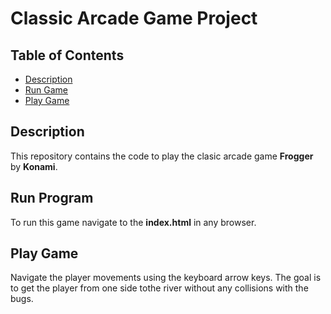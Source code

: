 # Classic Arcade Game Project

## Table of Contents

- [Description](#description)
- [Run Game](#runprogram)
- [Play Game](#playgame)

## Description

This repository contains the code to play the clasic arcade game **Frogger** by **Konami**.

## Run Program

To run this game navigate to the **index.html** in any browser.

## Play Game

Navigate the player movements using the keyboard arrow keys. The goal is to get the player from one side tothe river without any collisions with the bugs.
